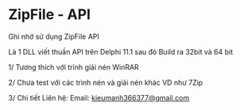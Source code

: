 # ZipFile - API

Ghi nhớ sử dụng ZipFile API

Là 1 DLL viết thuần API trên Delphi 11.1 sau đó Build ra 32bit và 64 bit

1/ Tương thích với trình giải nén WinRAR

2/ Chưa test với các trình nén và giải nén khác VD như 7Zip

3/ Chi tiết Liên hệ: Email: kieumanh366377@gmail.com
